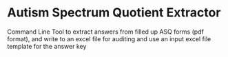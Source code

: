 # Autism Spectrum Quotient Extractor

Command Line Tool to extract answers from filled up ASQ forms (pdf format), and write to an excel file for auditing and use an input excel file template for the answer key




